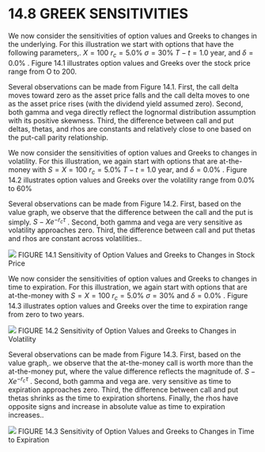 # 14.8 GREEK SENSITIVITIES

We now consider the sensitivities of option values and Greeks to changes in the underlying. For this illustration we start with options that have the following parameters,. $X=100$ $r_{c}=5.0\%$ $\sigma=30\%$ $T-t=1.0$ year, and $\delta=0.0\%$ . Figure 14.1 illustrates option values and Greeks over the stock price range from O to 200.

Several observations can be made from Figure 14.1. First, the call delta moves toward zero as the asset price falls and the call delta moves to one as the asset price rises (with the dividend yield assumed zero). Second, both gamma and vega directly reflect the lognormal distribution assumption with its positive skewness. Third, the difference between call and put deltas, thetas, and rhos are constants and relatively close to one based on the put-call parity relationship.

We now consider the sensitivities of option values and Greeks to changes in volatility. For this illustration, we again start with options that are at-the-money with $S=X=100$ $r_{c}=5.0\%$ $T-t=1.0$ year, and $\delta=0.0\%$ . Figure 14.2 illustrates option values and Greeks over the volatility range from $0.0\%$ to $60\%$

Several observations can be made from Figure 14.2. First, based on the value graph, we observe that the difference between the call and the put is simply. $S-X e^{-r_{c}\tau}$ . Second, both gamma and vega are very sensitive as volatility approaches zero. Third, the difference between call and put thetas and rhos are constant across volatilities..

![](dc6aed5fa414f64782e1a7fd8464a9304220a378b81a05570b49996be9250385.jpg)
FIGURE 14.1 Sensitivity of Option Values and Greeks to Changes in Stock Price

We now consider the sensitivities of option values and Greeks to changes in time to expiration. For this illustration, we again start with options that are at-the-money with $S=X=100$ $r_{c}=5.0\%$ $\sigma=30\%$ and $\delta=0.0\%$ . Figure 14.3 illustrates option values and Greeks over the time to expiration range from zero to two years.

![](6fe6fa7d1224048a0eaf6b5b403a971355385f26c1cdb137158ee8e6bf7199cc.jpg)
FIGURE 14.2 Sensitivity of Option Values and Greeks to Changes in Volatility

Several observations can be made from Figure 14.3. First, based on the value graph,. we observe that the at-the-money call is worth more than the at-the-money put, where the value difference reflects the magnitude of. $S-X e^{-r_{c}\tau}$ . Second, both gamma and vega are. very sensitive as time to expiration approaches zero. Third, the difference between call and put thetas shrinks as the time to expiration shortens. Finally, the rhos have opposite signs and increase in absolute value as time to expiration increases..

![](3ff646bf5b431cccaef78667c89dca8bff5976bd2e260c1f83ceac434e87ad06.jpg)
FIGURE 14.3 Sensitivity of Option Values and Greeks to Changes in Time to Expiration
